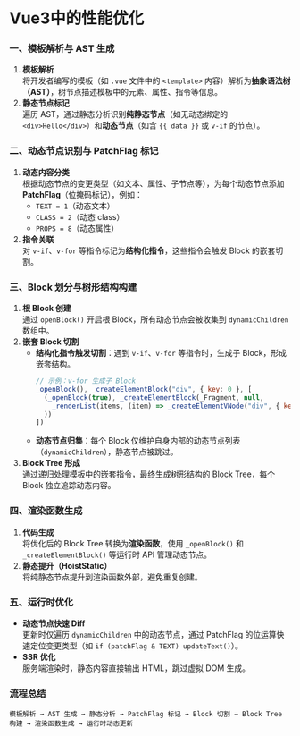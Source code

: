 # Vue3中的性能优化

### 一、模板解析与 AST 生成
1. **模板解析**  
   将开发者编写的模板（如 `.vue` 文件中的 `<template>` 内容）解析为**抽象语法树（AST）**，树节点描述模板中的元素、属性、指令等信息。
2. **静态节点标记**  
   遍历 AST，通过静态分析识别**纯静态节点**（如无动态绑定的 `<div>Hello</div>`）和**动态节点**（如含 `{{ data }}` 或 `v-if` 的节点）。


### 二、动态节点识别与 PatchFlag 标记
1. **动态内容分类**  
   根据动态节点的变更类型（如文本、属性、子节点等），为每个动态节点添加 **PatchFlag**（位掩码标记），例如：  
   - `TEXT = 1`（动态文本）  
   - `CLASS = 2`（动态 class）  
   - `PROPS = 8`（动态属性）
2. **指令关联**  
   对 `v-if`、`v-for` 等指令标记为**结构化指令**，这些指令会触发 Block 的嵌套切割。


### 三、Block 划分与树形结构构建
1. **根 Block 创建**  
   通过 `openBlock()` 开启根 Block，所有动态节点会被收集到 `dynamicChildren` 数组中。
2. **嵌套 Block 切割**  
   - **结构化指令触发切割**：遇到 `v-if`、`v-for` 等指令时，生成子 Block，形成嵌套结构。  
     ```javascript
     // 示例：v-for 生成子 Block
     _openBlock(), _createElementBlock("div", { key: 0 }, [
       (_openBlock(true), _createElementBlock(_Fragment, null, 
         _renderList(items, (item) => _createElementVNode("div", { key: item.id }, item.name))
       ))
     ])
     ```
   - **动态节点归集**：每个 Block 仅维护自身内部的动态节点列表（`dynamicChildren`），静态节点被跳过。
3. **Block Tree 形成**  
   通过递归处理模板中的嵌套指令，最终生成树形结构的 Block Tree，每个 Block 独立追踪动态内容。

### 四、渲染函数生成
1. **代码生成**  
   将优化后的 Block Tree 转换为**渲染函数**，使用 `_openBlock()` 和 `_createElementBlock()` 等运行时 API 管理动态节点。
2. **静态提升（HoistStatic）**  
   将纯静态节点提升到渲染函数外部，避免重复创建。

### 五、运行时优化
- **动态节点快速 Diff**  
  更新时仅遍历 `dynamicChildren` 中的动态节点，通过 PatchFlag 的位运算快速定位变更类型（如 `if (patchFlag & TEXT) updateText()`）。
- **SSR 优化**  
  服务端渲染时，静态内容直接输出 HTML，跳过虚拟 DOM 生成。


### 流程总结
```text
模板解析 → AST 生成 → 静态分析 → PatchFlag 标记 → Block 切割 → Block Tree 构建 → 渲染函数生成 → 运行时动态更新
```
